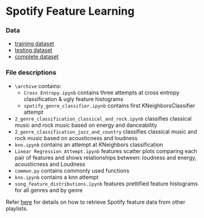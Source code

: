 # Spotify Feature Learning
### Data
- [training dataset](https://raw.githubusercontent.com/sql-injection/spotify_data/master/train.csv)
- [testing dataset](https://raw.githubusercontent.com/sql-injection/spotify_data/master/test.csv)
- [complete dataset](https://raw.githubusercontent.com/sql-injection/spotify_data/master/spotify.csv)

### File descriptions
- `\archive` contains:
    - `Cross Entropy.ipynb` contains three attempts at cross entropy classification & ugly feature histograms
    - `spotify_genre_classifier.ipynb` contains first KNeighborsClassifier attempt
- `2_genre_classification_classical_and_rock.ipynb` classifies classical music and rock music based on energy and danceability
- `2_genre_classification_jazz_and_country` classifies classical music and rock music based on acousticness and loudness
- `knn.ipynb` contains an attempt at KNeighbors classification
- `Linear Regression Attempt.ipynb` features scatter plots comparing each pair of features and shows relationships between: loudness and energy, acousticness and Loudness
- `common.py` contains commonly used functions
- `knn.ipynb` contains a knn attempt
- `song_feature_distributions.ipynb` features prettified feature histograms for all genres and by genre

Refer [here](https://github.com/cfgong/spotifytinker) for details on how to retrieve Spotify feature data from other playlists.